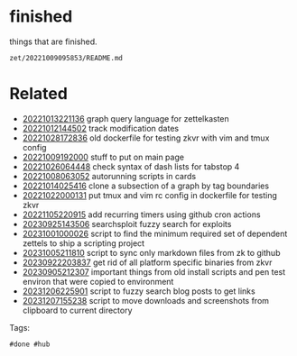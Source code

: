 # finished

things that are finished.

` zet/20221009095853/README.md `

# Related

- [20221013221136](/zet/20221013221136/README.md) graph query language for zettelkasten
- [20221012144502](/zet/20221012144502/README.md) track modification dates
- [20221028172836](/zet/20221028172836/README.md) old dockerfile for testing zkvr with vim and tmux config
- [20221009192000](/zet/20221009192000/README.md) stuff to put on main page
- [20221026064448](/zet/20221026064448/README.md) check syntax of dash lists for tabstop 4
- [20221008063052](/zet/20221008063052/README.md) autorunning scripts in cards
- [20221014025416](/zet/20221014025416/README.md) clone a subsection of a graph by tag boundaries
- [20221022000131](/zet/20221022000131/README.md) put tmux and vim rc config in dockerfile for testing zkvr
- [20221105220915](/zet/20221105220915/README.md) add recurring timers using github cron actions
- [20230925143506](/zet/20230925143506/README.md) searchsploit fuzzy search for exploits
- [20231001000026](/zet/20231001000026/README.md) script to find the minimum required set of dependent zettels to ship a scripting project
- [20231005211810](/zet/20231005211810/README.md) script to sync only markdown files from zk to github
- [20230922203837](/zet/20230922203837/README.md) get rid of all platform specific binaries from zkvr
- [20230905212307](/zet/20230905212307/README.md) important things from old install scripts and pen test environ that were copied to environment
- [20231206225901](/zet/20231206225901/README.md) script to fuzzy search blog posts to get links
- [20231207155238](/zet/20231207155238/README.md) script to move downloads and screenshots from clipboard to current directory

Tags:

    #done #hub
